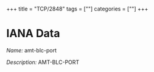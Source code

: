 +++
title = "TCP/2848"
tags = [""]
categories = [""]
+++

# IANA Data

_Name:_ amt-blc-port

_Description:_ AMT-BLC-PORT

